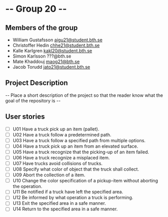 # -- Group 20 --

## Members of the group
* William Gustafsson aigu21@student.bth.se
* Christoffer Hedin chhe21@student.bth.se
* Kalle Karlgren kakl20@student.bth.se
* Simon Karlsson ???@bth.se
* Mate Khaddouj maog21@bth.se
* Jacob Torudd jato21@student.bth.se

## Project Description
-- Place a short description of the project so that the reader know what the goal of the repository is --

## User stories

- [ ] U01 Have a truck pick up an item (pallet).
- [ ] U02 Have a truck follow a predetermined path.
- [ ] U03 Have a truck follow a specified path from multiple options. 
- [ ] U04 Have a truck pick up an item from an elevated surface. 
- [ ] U05 Have a truck recognize that the picking-up of an item failed.
- [ ] U06 Have a truck recognize a misplaced item. 
- [ ] U07 Have trucks avoid collisions of trucks. 
- [ ] U08 Specify what color of object that the truck shall collect. 
- [ ] U09 Abort the collection of a item. 
- [ ] U10 Change the color specification of a pickup-item without aborting the operation. 
- [ ] U11 Be notified if a truck have left the specified area. 
- [ ] U12 Be informed by what operation a truck is performing. 
- [ ] U13 Exit the specified area in a safe manner. 
- [ ] U14 Return to the specified area in a safe manner. 
